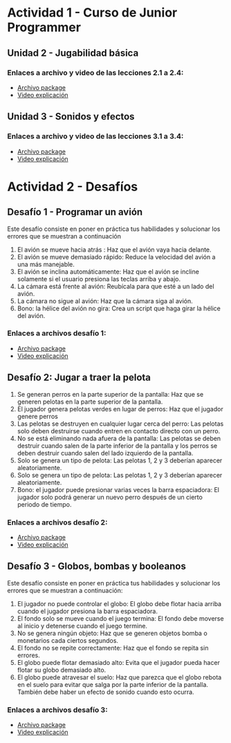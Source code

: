 # Actividad 1 - Curso de Junior Programmer

## Unidad 2 - Jugabilidad básica

### Enlaces a archivo y video de las lecciones 2.1 a 2.4:
- [Archivo package](https://github.com/Sergio473/CVU1R2/releases/Prototype)
- [Video explicación](https://drive.google.com/file/d/1DQsejDUuA8zs-x1nhNeTgW5EdP5WNdDK/view?usp=sharing)

## Unidad 3 - Sonidos y efectos

### Enlaces a archivo y video de las lecciones 3.1 a 3.4:
- [Archivo package](https://github.com/Sergio473/CVU1R2/releases/Prototype3)
- [Video explicación](https://drive.google.com/file/d/1FaLsA0AFhRHBucEqV3HWurF9vtgG9Sjn/view?usp=sharing)
    
# Actividad 2 - Desafíos

## Desafío 1 - Programar un avión

Este desafío consiste en poner en práctica tus habilidades y solucionar los errores que se muestran a continuación 
1.	El avión se mueve hacia atrás : Haz que el avión vaya hacia delante. 
2.	El avión se mueve demasiado rápido: Reduce la velocidad del avión a una más manejable. 
3.	El avión se inclina automáticamente: Haz que el avión se incline solamente si el usuario presiona las teclas arriba y abajo. 
4.	La cámara está frente al avión: Reubícala para que esté a un lado del avión. 
5.	La cámara no sigue al avión: Haz que la cámara siga al avión. 
6.	Bono: la hélice del avión no gira: Crea un script que haga girar la hélice del avión.

### Enlaces a archivos desafío 1: 
- [Archivo package](https://github.com/Sergio473/CVU1R2/releases/Desafio1)
- [Video explicación](https://drive.google.com/file/d/12qtvjJFInExBBwCtfiLCwSrtHay-Hxnf/view?usp=sharing)

## Desafío 2: Jugar a traer la pelota
1.	Se generan perros en la parte superior de la pantalla: Haz que se generen pelotas en la parte superior de la pantalla.
2.	El jugador genera pelotas verdes en lugar de perros: Haz que el jugador genere perros
3.	Las pelotas se destruyen en cualquier lugar cerca del perro: Las pelotas solo deben destruirse cuando entren en contacto directo con un perro.
4.	No se está eliminando nada afuera de la pantalla: Las pelotas se deben destruir cuando salen de la parte inferior de la pantalla y los perros se deben destruir cuando salen del lado izquierdo de la pantalla.
5.	Solo se genera un tipo de pelota: Las pelotas 1, 2 y 3 deberían aparecer aleatoriamente.
6.	Solo se genera un tipo de pelota: Las pelotas 1, 2 y 3 deberían aparecer aleatoriamente.
7.	Bono: el jugador puede presionar varias veces la barra espaciadora: El jugador solo podrá generar un nuevo perro después de un cierto periodo de tiempo.

### Enlaces a archivos desafío 2: 
- [Archivo package](https://github.com/Sergio473/CVU1R2/releases/Desafio2)
- [Video explicación](https://drive.google.com/file/d/12qtvjJFInExBBwCtfiLCwSrtHay-Hxnf/view?usp=sharing)

## Desafío 3 - Globos, bombas y booleanos

Este desafío consiste en poner en práctica tus habilidades y solucionar los errores que se muestran a continuación: 
1.	El jugador no puede controlar el globo: El globo debe flotar hacia arriba cuando el jugador presiona la barra espaciadora. 
2.	El fondo solo se mueve cuando el juego termina: El fondo debe moverse al inicio y detenerse cuando el juego termine. 
3.	No se genera ningún objeto: Haz que se generen objetos bomba o monetarios cada ciertos segundos. 
4.	El fondo no se repite correctamente: Haz que el fondo se repita sin errores. 
5.	El globo puede flotar demasiado alto: Evita que el jugador pueda hacer flotar su globo demasiado alto. 
6.	El globo puede atravesar el suelo: Haz que parezca que el globo rebota en el suelo para evitar que salga por la parte inferior de la pantalla. También debe haber un efecto de sonido cuando esto ocurra. 

### Enlaces a archivos desafío 3: 
- [Archivo package](https://github.com/Sergio473/CVU1R2/releases/Desafio3)
- [Video explicación](https://drive.google.com/file/d/1O4l99Fm32bypmiUoexypQTY0owZz4cO3/view?usp=sharing)
